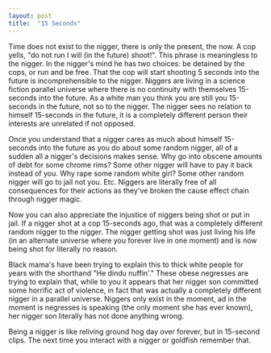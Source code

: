 ```yaml
---
layout: post
title:  "15 Seconds"
---
```

Time does not exist to the nigger, there is only the present, the now. A cop yells, "do not run I will (in the future) shoot!". This phrase is meaningless to the nigger. In the nigger's mind he has two choices: be detained by the cops, or run and be free. That the cop will start shooting 5 seconds into the future is incomprehensible to the nigger. Niggers are living in a science fiction parallel universe where there is no continuity with themselves 15-seconds into the future. As a white man you think you are still you 15-seconds in the future, not so to the nigger. The nigger sees no relation to himself 15-seconds in the future, it is a completely different person their interests are unrelated if not opposed.

Once you understand that a nigger cares as much about himself 15-seconds into the future as you do about some random nigger, all of a sudden all a nigger's decisions makes sense. Why go into obscene amounts of debt for some chrome rims? Some other nigger will have to pay it back instead of you. Why rape some random white girl? Some other random nigger will go to jail not you. Etc. Niggers are literally free of all consequences for their actions as they've broken the cause effect chain through nigger magic.

Now you can also appreciate the injustice of niggers being shot or put in jail. If a nigger shot at a cop 15-seconds ago, that was a completely different random nigger to the nigger. The nigger getting shot was just living his life (in an alternate universe where you forever live in one moment) and is now being shot for literally no reason.

Black mama's have been trying to explain this to thick white people for years with the shorthand "He dindu nuffin'." These obese negresses are trying to explain that, while to you it appears that her nigger son committed some horrific act of violence, in fact that was actually a completely different nigger in a parallel universe. Niggers only exist in the moment, ad in the moment is negresses is speaking (the only moment she has ever known), her nigger son literally has not done anything wrong.

Being a nigger is like reliving ground hog day over forever, but in 15-second clips. The next time you interact with a nigger or goldfish remember that.
